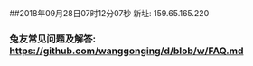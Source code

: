 ##2018年09月28日07时12分07秒 新址: 159.65.165.220
### 兔友常见问题及解答: https://github.com/wanggonging/d/blob/w/FAQ.md
